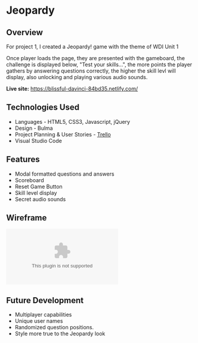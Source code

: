 # Jeopardy
## Overview

For project 1, I created a Jeopardy! game with the theme of WDI Unit 1

Once player loads the page, they are presented with the gameboard, the challenge is displayed below, "Test your skills...", the more points the player gathers by answering questions correctly, the higher the skill levl will display, also unlocking and playing various audio sounds.

**Live site:** <https://blissful-davinci-84bd35.netlify.com/>

## Technologies Used

  * Languages - HTML5, CSS3, Javascript, jQuery
  * Design - Bulma
  * Project Planning & User Stories - [Trello](https://trello.com/b/7NQef3vU/pirject-jeopardy)
  * Visual Studio Code


## Features

  * Modal formatted questions and answers
  * Scoreboard
  * Reset Game Button
  * Skill level display
  * Secret audio sounds
  


## Wireframe

![Click to download storyboard.doc](https://github.com/cducote/jeopardy/blob/master/storyboard.docx)

## Future Development


  * Multiplayer capabilities
  * Unique user names
  * Randomized question positions.
  * Style more true to the Jeopardy look
  
